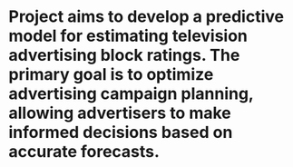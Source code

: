 # Project aims to develop a predictive model for estimating television advertising block ratings. The primary goal is to optimize advertising campaign planning, allowing advertisers to make informed decisions based on accurate forecasts.
